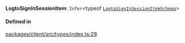 **LogtoSignInSessionItem**: `Infer`<typeof [`LogtoSignInSessionItemSchema`](../variables/LogtoSignInSessionItemSchema.md)\>

#### Defined in

[packages/client/src/types/index.ts:29](https://github.com/logto-io/js/blob/f0f78e6/packages/client/src/types/index.ts#L29)
